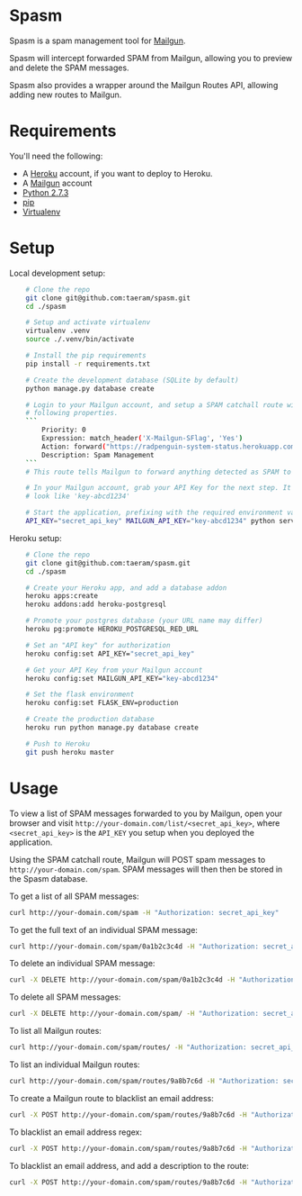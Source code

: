 Spasm
=====

Spasm is a spam management tool for [Mailgun](http://mailgun.com).

Spasm will intercept forwarded SPAM from Mailgun, allowing you to preview and
delete the SPAM messages.

Spasm also provides a wrapper around the Mailgun Routes API, allowing adding new
routes to Mailgun.

Requirements
============
You'll need the following:

* A [Heroku](https://www.heroku.com/) account, if you want to deploy to Heroku.
* A [Mailgun](http://mailgun.com) account
* [Python 2.7.3](http://www.python.org/)
* [pip](https://github.com/pypa/pip)
* [Virtualenv](https://github.com/pypa/virtualenv)

Setup
=====
Local development setup:
```bash
    # Clone the repo
    git clone git@github.com:taeram/spasm.git
    cd ./spasm

    # Setup and activate virtualenv
    virtualenv .venv
    source ./.venv/bin/activate

    # Install the pip requirements
    pip install -r requirements.txt

    # Create the development database (SQLite by default)
    python manage.py database create

    # Login to your Mailgun account, and setup a SPAM catchall route with the
    # following properties.
    ```
        Priority: 0
        Expression: match_header('X-Mailgun-SFlag', 'Yes')
        Action: forward("https://radpenguin-system-status.herokuapp.com/spam"), stop()
        Description: Spam Management
    ```
    # This route tells Mailgun to forward anything detected as SPAM to Spasm

    # In your Mailgun account, grab your API Key for the next step. It should
    # look like 'key-abcd1234'

    # Start the application, prefixing with the required environment variables
    API_KEY="secret_api_key" MAILGUN_API_KEY="key-abcd1234" python server.py
```

Heroku setup:
```bash
    # Clone the repo
    git clone git@github.com:taeram/spasm.git
    cd ./spasm

    # Create your Heroku app, and add a database addon
    heroku apps:create
    heroku addons:add heroku-postgresql

    # Promote your postgres database (your URL name may differ)
    heroku pg:promote HEROKU_POSTGRESQL_RED_URL

    # Set an "API key" for authorization
    heroku config:set API_KEY="secret_api_key"

    # Get your API Key from your Mailgun account
    heroku config:set MAILGUN_API_KEY="key-abcd1234"

    # Set the flask environment
    heroku config:set FLASK_ENV=production

    # Create the production database
    heroku run python manage.py database create

    # Push to Heroku
    git push heroku master
```

Usage
=====

To view a list of SPAM messages forwarded to you by Mailgun, open your browser
and visit `http://your-domain.com/list/<secret_api_key>`, where `<secret_api_key>`
is the `API_KEY` you setup when you deployed the application.

Using the SPAM catchall route, Mailgun will POST spam messages to
`http://your-domain.com/spam`. SPAM messages will then then be stored in the Spasm
database.

To get a list of all SPAM messages:
```bash
curl http://your-domain.com/spam -H "Authorization: secret_api_key"
```

To get the full text of an individual SPAM message:
```bash
curl http://your-domain.com/spam/0a1b2c3c4d -H "Authorization: secret_api_key"
```

To delete an individual SPAM message:
```bash
curl -X DELETE http://your-domain.com/spam/0a1b2c3c4d -H "Authorization: secret_api_key"
```

To delete all SPAM messages:
```bash
curl -X DELETE http://your-domain.com/spam/ -H "Authorization: secret_api_key"
```

To list all Mailgun routes:
```bash
curl http://your-domain.com/spam/routes/ -H "Authorization: secret_api_key"
```

To list an individual Mailgun routes:
```bash
curl http://your-domain.com/spam/routes/9a8b7c6d -H "Authorization: secret_api_key"
```

To create a Mailgun route to blacklist an email address:
```bash
curl -X POST http://your-domain.com/spam/routes/9a8b7c6d -H "Authorization: secret_api_key" -F "local=steve&domain=example.com"
```

To blacklist an email address regex:
```bash
curl -X POST http://your-domain.com/spam/routes/9a8b7c6d -H "Authorization: secret_api_key" -F "local=barbara(.*)&domain=example.com"
```

To blacklist an email address, and add a description to the route:
```bash
curl -X POST http://your-domain.com/spam/routes/9a8b7c6d -H "Authorization: secret_api_key" -F "local=scooter&domain=example.com&description=ih8scooter"
```


